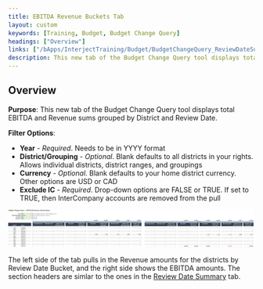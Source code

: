 ```yaml
---
title: EBITDA Revenue Buckets Tab
layout: custom
keywords: [Training, Budget, Budget Change Query]
headings: ["Overview"]
links: ["/bApps/InterjectTraining/Budget/BudgetChangeQuery_ReviewDateSummary.html"]
description: This new tab of the Budget Change Query tool displays total EBITDA and Revenue sums grouped by District and Review Date.
---
```


## Overview

**Purpose**: This new tab of the Budget Change Query tool displays total EBITDA and Revenue sums grouped by District and Review Date.

**Filter Options**:

* **Year** - *Required*. Needs to be in YYYY format
* **District/Grouping** - *Optional*. Blank defaults to all districts in your rights. Allows individual districts, district ranges, and groupings
* **Currency** - *Optional*. Blank defaults to your home district currency. Other options are USD or CAD
* **Exclude IC** - *Required*. Drop-down options are FALSE or TRUE. If set to TRUE, then InterCompany accounts are removed from the pull

![](/images/WCNTraining/Budget/BudChangeQuery_EBITDARevenueBuckets_FullView.png)

The left side of the tab pulls in the Revenue amounts for the districts by Review Date Bucket, and the right side shows the EBITDA amounts. The section headers are simlar to the ones in the [Review Date Summary](/bApps/InterjectTraining/Budget/BudgetChangeQuery_ReviewDateSummary.html) tab.